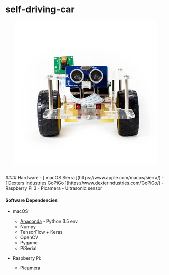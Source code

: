 # self-driving-car

<p align="center">
  <img src="img/GoPiGo.jpg"/>
</p>


<br>
#### Hardware
- [ macOS Sierra ](https://www.apple.com/macos/sierra/)
- [ Dexters Industries GoPiGo ](https://www.dexterindustries.com/GoPiGo/)
    - Raspberry Pi 3
    - Picamera
    - Ultrasonic sensor

#### Software Dependencies

- macOS:
    - [Anaconda](https://www.continuum.io/anaconda-overview) - Python 3.5 env
    - Numpy
    - TensorFlow + Keras
    - OpenCV
    - Pygame
    - PiSerial

- Raspberry Pi:
    - Picamera
 <br>
 
